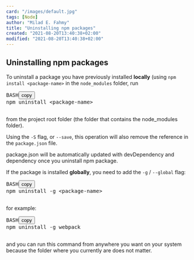 ```yaml
---
card: "/images/default.jpg"
tags: [Node]
author: "Milad E. Fahmy"
title: "Uninstalling npm packages"
created: "2021-08-20T13:40:38+02:00"
modified: "2021-08-20T13:40:38+02:00"
---
```

<div id="___gatsby"><div style="outline:none" tabindex="-1" id="gatsby-focus-wrapper"><div class="layout-container"><main class="grid-container"><article class="article-reader"><h1 class="article-reader__headline">Uninstalling npm packages</h1><div><p>To uninstall a package you have previously installed <strong>locally</strong> (using <code class="language-text">npm install &lt;package-name&gt;</code> in the <code class="language-text">node_modules</code> folder, run</p><pre class="prism-code language-bash"><div class="shell-box-top"><span>BASH</span><button type="button">copy</button></div><div class="token-line"><span class="token function">npm</span><span class="token plain"> uninstall </span><span class="token operator">&lt;</span><span class="token plain">package-name</span><span class="token operator">&gt;</span><span class="token plain"></span></div><div class="token-line"><span class="token plain">
</span></div></pre><p>from the project root folder (the folder that contains the node_modules folder).</p><p>Using the <code class="language-text">-S</code> flag, or <code class="language-text">--save</code>, this operation will also remove the reference in the <code class="language-text">package.json</code> file.</p><p>package.json will be automatically updated with devDependency and dependency once you uninstall npm package.</p><p>If the package is installed <strong>globally</strong>, you need to add the <code class="language-text">-g</code> / <code class="language-text">--global</code> flag:</p><pre class="prism-code language-bash"><div class="shell-box-top"><span>BASH</span><button type="button">copy</button></div><div class="token-line"><span class="token function">npm</span><span class="token plain"> uninstall -g </span><span class="token operator">&lt;</span><span class="token plain">package-name</span><span class="token operator">&gt;</span><span class="token plain"></span></div><div class="token-line"><span class="token plain">
</span></div></pre><p>for example:</p><pre class="prism-code language-bash"><div class="shell-box-top"><span>BASH</span><button type="button">copy</button></div><div class="token-line"><span class="token function">npm</span><span class="token plain"> uninstall -g webpack</span></div><div class="token-line"><span class="token plain">
</span></div></pre><p>and you can run this command from anywhere you want on your system because the folder where you currently are does not matter.</p></div></article></main></div></div><div id="gatsby-announcer" style="position:absolute;top:0;width:1px;height:1px;padding:0;overflow:hidden;clip:rect(0, 0, 0, 0);white-space:nowrap;border:0" aria-live="assertive" aria-atomic="true"></div></div>

